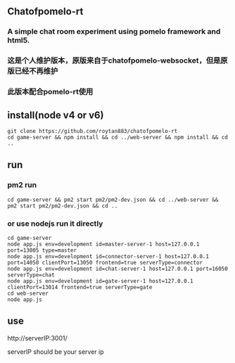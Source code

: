 ## Chatofpomelo-rt

### A simple chat room experiment using pomelo framework and html5.

### 这是个人维护版本，原版来自于chatofpomelo-websocket，但是原版已经不再维护
### 此版本配合pomelo-rt使用

## install(node v4 or v6)
```
git clone https://github.com/roytan883/chatofpomelo-rt
cd game-server && npm install && cd ../web-server && npm install && cd ..
```

## run
### pm2 run  
```
cd game-server && pm2 start pm2/pm2-dev.json && cd ../web-server && pm2 start pm2/pm2-dev.json && cd ..
```
### or use nodejs run it directly 
```
cd game-server
node app.js env=development id=master-server-1 host=127.0.0.1 port=13005 type=master
node app.js env=development id=connector-server-1 host=127.0.0.1 port=14050 clientPort=13050 frontend=true serverType=connector
node app.js env=development id=chat-server-1 host=127.0.0.1 port=16050 serverType=chat
node app.js env=development id=gate-server-1 host=127.0.0.1 clientPort=13014 frontend=true serverType=gate
cd web-server
node app.js
```

## use

http://serverIP:3001/

serverIP should be your server ip




